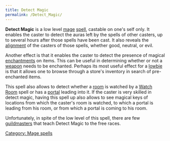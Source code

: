 ```yaml
---
title: Detect Magic
permalink: /Detect_Magic/
---
```


**Detect Magic** is a low level [mage](mage "wikilink")
[spell](spell "wikilink"), castable on one's self only. It enables the
caster to detect the auras left by the spells of other casters, up to
several hours after those spells have been cast. It also reveals the
[alignment](alignment "wikilink") of the casters of those spells,
whether good, neutral, or evil.

Another effect is that it enables the caster to detect the presence of
magical [enchantments](Enchant "wikilink") on items. This can be useful
in determining whether or not a [weapon](weapon "wikilink") needs to be
enchanted. Perhaps its most useful effect for a
[lowbie](lowbie "wikilink") is that it allows one to browse through a
store's inventory in search of pre-enchanted items.

This spell also allows to detect whether a [room](room "wikilink") is
watched by a [Watch Room](Watch_Room "wikilink") spell or has a
[portal](portal "wikilink") leading into it. If the caster is very
skilled in detect magic, having this spell up also allows to see magical
keys of locations from which the caster's room is watched, to which a
portal is leading from his room, or from which a portal is coming to his
room.

Unfortunately, in spite of the low level of this spell, there are few
[guildmasters](guildmaster "wikilink") that teach Detect Magic to the
free races.

[Category: Mage spells](Category:_Mage_spells "wikilink")